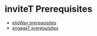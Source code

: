 # inviteT Prerequisites

- [elioWay prerequisites](/prerequisites.html)
- [engageT prerequisites](/engageT/prerequisites.html)
